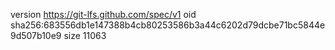 version https://git-lfs.github.com/spec/v1
oid sha256:683556db1e147388b4cb80253586b3a44c6202d79dcbe71bc5844e9d507b10e9
size 11063
